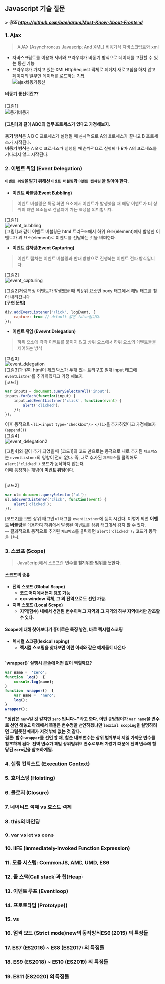 ## Javascript 기술 질문 
##### > 참조 https://github.com/baeharam/Must-Know-About-Frontend

### 1.  Ajax
>AJAX (Asynchronous Javascript And XML)   비동기식 자바스크립트와 xml
- 자바스크립트를 이용해 서버와 브라우져가 비동기 방식으로 데이터를 교환할 수 있는 통신 기능
- 브라우져가 가지고 있는 XMLHttpRequest 객체로 페이지 새로고침을 하지 않고 페이지의 일부만 데이터를 로드하는 기법.<br/>
![ajax비동기통신](https://user-images.githubusercontent.com/45140764/145498412-d00a25f7-2e10-4849-a282-910aef710832.png)

#### 비동기 통신이란??
[그림1]<br/>
![동기비동기](https://user-images.githubusercontent.com/45140764/145501197-2bed7a6e-610d-41ce-aafc-35d525411544.png)
<br/>
#### [그림1]과 같이 ABC의 업무 프로세스가 있다고 가정해보자.
<b>동기 방식</b>은 A B C 프로세스가 실행될 때 순차적으로 A의 프로세스가 끝나고 B 프로세스가 시작된다.<br/>
<b>비동기 방식</b>은 A B C 프로세스가 실행될 때 순차적으로 실행되나 B가 A의 프로세스를 기다리지 않고 시작된다. 

### 2. 이벤트 위임 (Event Delegation)
#### `이벤트 위임`을 알기 위해선 `이벤트 버블링`과 `이벤트 캡쳐링` 을 알아야 한다.
- **이벤트 버블링(Event Bubbling)**
> 이벤트 버블링은 특정 화면 요소에서 이벤트가 발생했을 때 해당 이벤트가 더 상위의 화면 요소들로 전달되어 가는 특성을 의미합니다.<br/>

 [그림1]<br/>
![event_bubbling](https://user-images.githubusercontent.com/45140764/145736547-50e426bd-69a0-499d-9627-36c407e68971.png)
<br/>
[그림1]과 같이 이벤트 버블링은 html 트리구조에서 하위 요소(element)에서 발생한 이벤트가 위 요소(element)로 이벤트를 전달하는 것을 의미한다.

- **이벤트 캡쳐링(Event Capturing)**
>이벤트 캡쳐는 이벤트 버블링과 반대 방향으로 진행되는 이벤트 전파 방식입니다.<br/>

[그림2]<br/>
![event_capturing](https://user-images.githubusercontent.com/45140764/145737558-4b82d600-064c-43fa-9ca9-ac304139c3f2.png)

[그림2]처럼 특정 이벤트가 발생했을 때 최상위 요소인 body 태그에서 해당 태그를 찾아 내려갑니다.<br/>
**[구현 문법]**
```js
div.addEventListener('click', logEvent, {
	capture: true // default 값은 false입니다.
});
```

- **이벤트 위임 (Evevnt Delegation)**
> 하위 요소에 각각 이벤트를 붙이지 않고 상위 요소에서 하위 요소의 이벤트들을 제어하는 방식<br/>

[그림3]<br/>
![event_delegation](https://user-images.githubusercontent.com/45140764/145750775-da119cc9-7982-4b25-9ce7-fa7d11db858c.png)
<br/>
[그림3]과 같이 html이 체크 박스가 두개 있는 트리구조 일때 input 태그에 `eventListner`를 추가하였다고
가정 해보자.<br/>
[코드1]
```js
var inputs = document.querySelectorAll('input');
inputs.forEach(function(input) {
	input.addEventListener('click', function(event) {
		alert('clicked');
	});
});
```

이후 동적으로 `<li><input type="checkbox"/> </li>`을  추가하였다고 가정해보자 (`append()`)<br/>
[그림4]<br/>
![event_delegation2](https://user-images.githubusercontent.com/45140764/145753652-0de32970-bbde-4f59-a817-3be1ffa3e8fc.png)

[그림4]와 같이 추가 되었을 때 [코드1]의 코드 만으로는 동적으로 새로 추가된 `체크박스`는 `eventListner`의 영향이 전혀 없다. 즉, 새로 추가된 `체크박스`를 클릭해도 `alert('clicked')` 코드가 동작하지 않는다.
<br/>
이때 등장하는 개념이 **이벤트 위임**이다.  
<br/>

[코드2]
```js
var ul= document.querySelector('ul');
ul.addEventListener('click', function(event) {
	alert('clicked');
});
```
[코드2]를 보면 상위 태그인 `ul`태그를 `eventListner`에 등록 시킨다. 이렇게 되면 **이벤트 버블링**을 이용하여 하위에서 발생된 이벤트를 상위 태그에서 감지 할 수 있다. <br/>
-- 결과적으로 동적으로 추가된 `체크박스`를 클릭하면  `alert('clicked');` 코드가 동작을 한다.

### 3. 스코프 (Scope)
>  JavaScript에서 스코프란 <b>변수를 찾기위한 범위<b/>를 뜻한다.
#### 스코프의 종류
- 전역 스코프 (Global Scope)
	-  코드 어디에서든지 참조 가능
	- ex> window 객체, 그 외 전역으로 도 선언 가능.
- 지역 스코프 (Local Scope)
	- 지역(함수) 내에서 선언된 변수이며 그 지역과 그 지역의 하부 지역에서만 참조할 수 있다.

#### Scope에 대해 찾아보다가 흥미로운 특징 발견, 바로 렉시컬 스코핑
- **렉시컬 스코핑(lexical soping)**
	- 렉시컬 스코핑을 찾다보면 이런 아래와 같은 예제들이 나온다
<br/>
`wrapper()` 실행시 콘솔에 어떤 값이 찍힐까요?

```js
var name =  'zero';
function  log()  {
	console.log(name); 
} 
function  wrapper()  { 
	var name =  'nero'; 
	log(); 
} 
wrapper();
```

"정답은 `nero`일 것 같지만 `zero` 입니다~" 라고 한다. 어떤 똥멍청이가 `var name`을 변수로 선언 해놓고 아래에서 똑같은 변수명을 선언하겠냐만 `lexcial scoping`을 설명하려면 그럴듯한 예제가 저것 밖에 없는 것 같다. <br/>
결론: 함수 `wrapper`를 선언 할 때, 함순 내부 변수는 상위 범위부터 제일 가까운 변수를 참조하게 된다. 전역 변수가 제일 상위범위의 변수로부터 가깝기 때문에  전역 변수에 할당된 `zero`값을 참조하게됨.

### 4. 실행 컨텍스트 (Execution Context)
### 5. 호이스팅 (Hoisting)
### 6. 클로저 (Closure)
### 7. 네이티브 객체 vs 호스트 객체
### 8. this의 바인딩
### 9. var vs let vs cons
### 10. IIFE (Immediately-Invoked Function Expression)
### 11. 모듈 시스템: CommonJS, AMD, UMD, ES6
### 12. 콜 스택(Call stack)과 힙(Heap)
### 13. 이벤트 루프 (Event loop)
### 14. 프로토타입 (Prototype))
### 15. vs
### 16. 엄격 모드 (Strict mode)new의 동작방식ES6 (2015) 의 특징들
### 17. ES7 (ES2016) ~ ES8 (ES2017) 의 특징들
### 18. ES9 (ES2018) ~ ES10 (ES2019) 의 특징들
### 19. ES11 (ES2020) 의 특징들